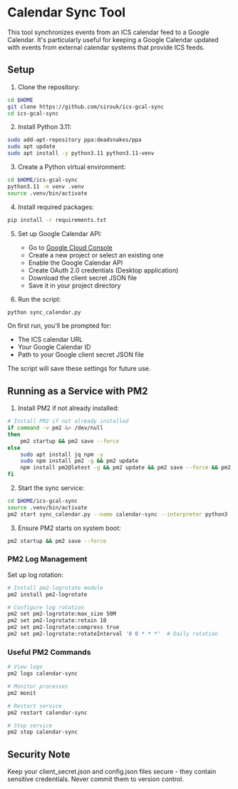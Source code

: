 # Calendar Sync Tool

This tool synchronizes events from an ICS calendar feed to a Google Calendar. It's particularly useful for keeping a Google Calendar updated with events from external calendar systems that provide ICS feeds.

## Setup

1. Clone the repository:

```bash
cd $HOME
git clone https://github.com/sirouk/ics-gcal-sync
cd ics-gcal-sync
```

2. Install Python 3.11:

```bash
sudo add-apt-repository ppa:deadsnakes/ppa
sudo apt update
sudo apt install -y python3.11 python3.11-venv
```

3. Create a Python virtual environment:

```bash
cd $HOME/ics-gcal-sync
python3.11 -m venv .venv
source .venv/bin/activate
```

4. Install required packages:

```bash
pip install -r requirements.txt
```

5. Set up Google Calendar API:
   - Go to [Google Cloud Console](https://console.cloud.google.com)
   - Create a new project or select an existing one
   - Enable the Google Calendar API
   - Create OAuth 2.0 credentials (Desktop application)
   - Download the client secret JSON file
   - Save it in your project directory

6. Run the script:

```bash
python sync_calendar.py
```

On first run, you'll be prompted for:
- The ICS calendar URL
- Your Google Calendar ID
- Path to your Google client secret JSON file

The script will save these settings for future use.

## Running as a Service with PM2

1. Install PM2 if not already installed:

```bash
# Install PM2 if not already installed
if command -v pm2 &> /dev/null
then
    pm2 startup && pm2 save --force
else
    sudo apt install jq npm -y
    sudo npm install pm2 -g && pm2 update
    npm install pm2@latest -g && pm2 update && pm2 save --force && pm2 startup && pm2 save
fi
```

2. Start the sync service:

```bash
cd $HOME/ics-gcal-sync
source .venv/bin/activate
pm2 start sync_calendar.py --name calendar-sync --interpreter python3
```

3. Ensure PM2 starts on system boot:

```bash
pm2 startup && pm2 save --force
```

### PM2 Log Management

Set up log rotation:

```bash
# Install pm2-logrotate module
pm2 install pm2-logrotate

# Configure log rotation
pm2 set pm2-logrotate:max_size 50M
pm2 set pm2-logrotate:retain 10
pm2 set pm2-logrotate:compress true
pm2 set pm2-logrotate:rotateInterval '0 0 * * *'  # Daily rotation
```

### Useful PM2 Commands

```bash
# View logs
pm2 logs calendar-sync

# Monitor processes
pm2 monit

# Restart service
pm2 restart calendar-sync

# Stop service
pm2 stop calendar-sync
```

## Security Note

Keep your client_secret.json and config.json files secure - they contain sensitive credentials. Never commit them to version control.